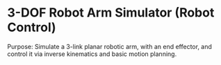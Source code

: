 # 3-DOF Robot Arm Simulator (Robot Control)
Purpose: Simulate a 3-link planar robotic arm, with an end effector, and control it via inverse kinematics and basic motion planning.
